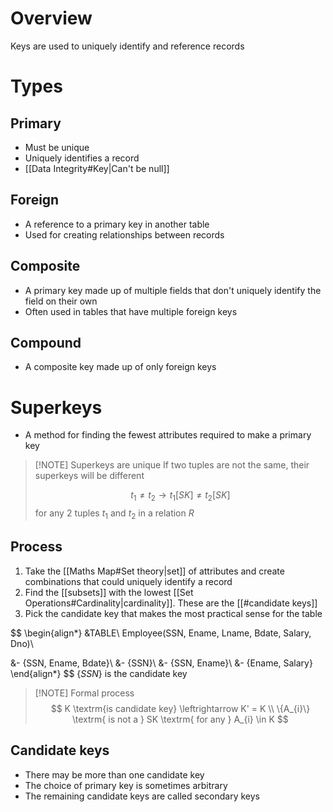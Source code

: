 # Overview
Keys are used to uniquely identify and reference records 

# Types
## Primary
- Must be unique
- Uniquely identifies a record
- [[Data Integrity#Key|Can't be null]]

## Foreign
- A reference to a primary key in another table
- Used for creating relationships between records

## Composite
- A primary key made up of multiple fields that don't uniquely identify the field on their own
- Often used in tables that have multiple foreign keys

## Compound
- A composite key made up of only foreign keys

# Superkeys
- A method for finding the fewest attributes required to make a primary key

> [!NOTE] Superkeys are unique
> If two tuples are not the same, their superkeys will be different
> 
> $$
> t_{1} \ne t_{2} \rightarrow t_{1}[SK] \ne t_{2}[SK]
> $$
> for any 2 tuples $t_{1}$ and $t_{2}$ in a relation $R$

## Process
1. Take the [[Maths Map#Set theory|set]] of attributes and create combinations that could uniquely identify a record
2. Find the [[subsets]] with the lowest [[Set Operations#Cardinality|cardinality]]. These are the [[#candidate keys]]
3. Pick the candidate key that makes the most practical sense for the table

$$
\begin{align*}
&TABLE\ Employee(SSN, Ename, Lname, Bdate, Salary, Dno)\\

&- \{SSN, Ename, Bdate\}\\
&- \{SSN\}\\
&- \{SSN, Ename\}\\
&- \{Ename, Salary\}
\end{align*}
$$
$\{SSN\}$ is the candidate key

> [!NOTE] Formal process
> $$
> K \textrm{is candidate key} \leftrightarrow K' = K \\ \{A_{i}\} \textrm{ is not a } SK \textrm{ for any } A_{i} \in K
$$

## Candidate keys
- There may be more than one candidate key
- The choice of primary key is sometimes arbitrary
- The remaining candidate keys are called secondary keys